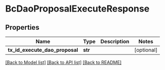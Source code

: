 # BcDaoProposalExecuteResponse

## Properties
Name | Type | Description | Notes
------------ | ------------- | ------------- | -------------
**tx_id_execute_dao_proposal** | **str** |  | [optional] 

[[Back to Model list]](../README.md#documentation-for-models) [[Back to API list]](../README.md#documentation-for-api-endpoints) [[Back to README]](../README.md)


